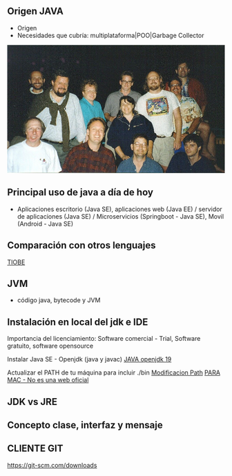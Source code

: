 ## Origen JAVA
- Origen
- Necesidades que cubría: multiplataforma|POO|Garbage Collector
<p align="left">
  <img src="../images/greenbbq-jz48l38k.jpeg" width="700">
</p>

## Principal uso de java a día de hoy
- Aplicaciones escritorio (Java SE), aplicaciones web (Java EE) / servidor de aplicaciones (Java SE) / Microservicios (Springboot - Java SE), Movil (Android - Java SE)

## Comparación con otros lenguajes
[TIOBE](https://www.tiobe.com/tiobe-index/)

## JVM
- código java, bytecode y JVM

## Instalación en local del jdk e IDE
Importancia del licenciamiento:  Software comercial - Trial, Software gratuito, software opensource

Instalar Java SE - Openjdk (java y javac)
[JAVA openjdk 19](https://jdk.java.net/21/)

Actualizar el PATH de tu máquina para incluir ./bin
[Modificacion Path](https://www.java.com/en/download/help/path.xml)
[PARA MAC - No es una web oficial](https://www.codejava.net/java-se/install-openjdk-18-on-macos)

## JDK vs JRE

## Concepto clase, interfaz y mensaje


## CLIENTE GIT
https://git-scm.com/downloads


